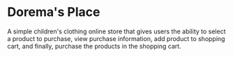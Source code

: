 # Dorema's Place

A simple children's clothing online store that gives users the ability to select a product to purchase, view purchase information, add product to shopping cart, and finally, purchase the products in the shopping cart.
